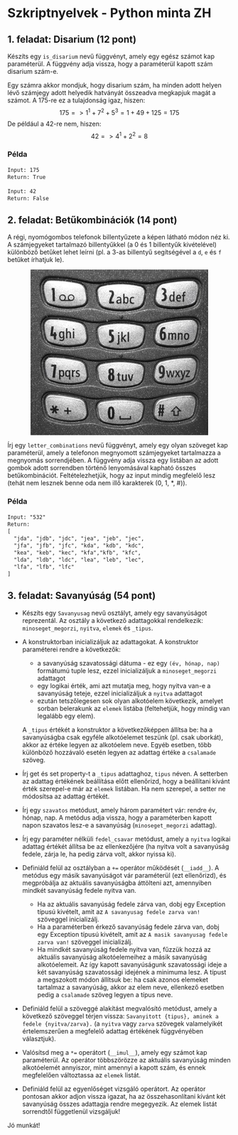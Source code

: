 <style>
    img { display: block; margin: auto; }
    ul { margin-left: 10px !important; }
</style>

# Szkriptnyelvek - Python minta ZH

## 1. feladat: Disarium (12 pont)

Készíts egy `is_disarium` nevű függvényt, amely egy egész számot kap paraméterül. A függvény adja vissza, hogy a paraméterül kapott szám disarium szám-e.

Egy számra akkor mondjuk, hogy disarium szám, ha minden adott helyen lévő számjegy adott helyedik hatványát összeadva megkapjuk magát a számot. A 175-re ez a tulajdonság igaz, hiszen:
$$
175 => 1^1 + 7^2 + 5^3 = 1 + 49 + 125 = 175
$$
De például a 42-re nem, hiszen:
$$
42 => 4^1 + 2^2 = 8
$$

### Példa

```
Input: 175
Return: True

Input: 42
Return: False
```

## 2. feladat: Betűkombinációk (14 pont)

A régi, nyomógombos telefonok billentyűzete a képen látható módon néz ki. A számjegyeket tartalmazó billentyűkkel (a 0 és 1 billentyűk kivételével) különböző betűket lehet leírni (pl. a 3-as billentyű segítségével a `d`, `e` és `f` betűket írhatjuk le).

![Telefon billentyűzet](keypad.jpg)

Írj egy `letter_combinations` nevű függvényt, amely egy olyan szöveget kap paraméterül, amely a telefonon megnyomott számjegyeket tartalmazza a megnyomás sorrendjében. A függvény adja vissza egy listában az adott gombok adott sorrendben történő lenyomásával kapható összes betűkombinációt. Feltételezhetjük, hogy az input mindig megfelelő lesz (tehát nem lesznek benne oda nem illő karakterek (0, 1, *, #)).

### Példa

```
Input: "532"
Return:
[
  "jda", "jdb", "jdc", "jea", "jeb", "jec",
  "jfa", "jfb", "jfc", "kda", "kdb", "kdc",
  "kea", "keb", "kec", "kfa","kfb", "kfc",
  "lda", "ldb", "ldc", "lea", "leb", "lec",
  "lfa", "lfb", "lfc"
]
```

## 3. feladat: Savanyúság (54 pont)

- Készíts egy `Savanyusag` nevű osztályt, amely egy savanyúságot reprezentál. Az osztály a következő adattagokkal rendelkezik: `minoseget_megorzi`, `nyitva`, `elemek` és `_tipus`.

- A konstruktorban inicializáljuk az adattagokat. A konstruktor paraméterei rendre a következők:
    * a savanyúság szavatossági dátuma - ez egy `(év, hónap, nap)` formátumú tuple lesz, ezzel inicializáljuk a `minoseget_megorzi` adattagot
    * egy logikai érték, ami azt mutatja meg, hogy nyitva van-e a savanyúság teteje, ezzel inicializáljuk a `nyitva` adattagot
    * ezután tetszőlegesen sok olyan alkotóelem következik, amelyet sorban belerakunk az `elemek` listába (feltehetjük, hogy mindig van legalább egy elem).

    A `_tipus` értékét a konstruktor a következőképpen állítsa be: ha a savanyúságba csak egyféle alkotóelemet teszünk (pl. csak uborkát), akkor az értéke legyen az alkotóelem neve. Egyéb esetben, több különböző hozzávaló esetén legyen az adattag értéke a `csalamade` szöveg.

- Írj get és set property-t a `_tipus` adattaghoz, `tipus` néven. A setterben az adattag értékének beállítása előtt ellenőrizd, hogy a beállítani kívánt érték szerepel-e már az `elemek` listában. Ha nem szerepel, a setter ne módosítsa az adattag értékét.

- Írj egy `szavatos` metódust, amely három paramétert vár: rendre év, hónap, nap. A metódus adja vissza, hogy a paraméterben kapott napon szavatos lesz-e a savanyúság (`minoseget_megorzi` adattag).

- Írj egy paraméter nélküli `fedel_csavar` metódust, amely a `nyitva` logikai adattag értékét állítsa be az ellenkezőjére (ha nyitva volt a savanyúság fedele, zárja le, ha pedig zárva volt, akkor nyissa ki).

- Definiáld felül az osztályban a `+=` operátor működését (`__iadd__`). A metódus egy másik savanyúságot vár paraméterül (ezt ellenőrizd), és megpróbálja az aktuális savanyúságba áttölteni azt, amennyiben mindkét savanyúság fedele nyitva van.

    * Ha az aktuális savanyúság fedele zárva van, dobj egy Exception típusú kivételt, amit az `A savanyusag fedele zarva van!` szöveggel inicializálj.
    * Ha a paraméterben érkező savanyúság fedele zárva van, dobj egy Exception típusú kivételt, amit az `A masik savanyusag fedele zarva van!` szöveggel inicializálj.
    * Ha mindkét savanyúság fedele nyitva van, fűzzük hozzá az aktuális savanyúság alkotóelemeihez a másik savanyúság alkotóelemeit. Az így kapott savanyúságunk szavatossági ideje a két savanyúság szavatossági idejének a minimuma lesz. A típust a megszokott módon állítsuk be: ha csak azonos elemeket tartalmaz a savanyúság, akkor az elem neve, ellenkező esetben pedig a `csalamade` szöveg legyen a típus neve.

- Definiáld felül a szöveggé alakítást megvalósító metódust, amely a következő szöveggel térjen vissza: `Savanyitott {tipus}, aminek a fedele {nyitva/zarva}.` (a `nyitva` vagy `zarva` szövegek valamelyikét értelemszerűen a megfelelő adattag értékének függvényében választjuk).

- Valósítsd meg a `*=` operátort (`__imul__`), amely egy számot kap paraméterül. Az operátor többszörözze az aktuális savanyúság minden alkotóelemét annyiszor, mint amennyi a kapott szám, és ennek megfelelően változtassa az `elemek` listát.

- Definiáld felül az egyenlőséget vizsgáló operátort. Az operátor pontosan akkor adjon vissza igazat, ha az összehasonlítani kívánt két savanyúság összes adattagja rendre megegyezik. Az elemek listát sorrendtől függetlenül vizsgáljuk!

Jó munkát!
